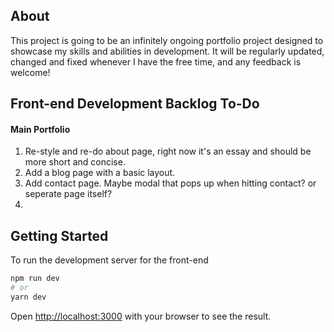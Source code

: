 ## About

This project is going to be an infinitely ongoing portfolio project designed to showcase my skills and abilities in development. It will be regularly updated, changed and fixed whenever I have the free time, and any feedback is welcome!

## Front-end Development Backlog To-Do

#### Main Portfolio

1. Re-style and re-do about page, right now it's an essay and should be more short and concise.
2. Add a blog page with a basic layout.
3. Add contact page. Maybe modal that pops up when hitting contact? or seperate page itself?
4.

## Getting Started

To run the development server for the front-end

```bash
npm run dev
# or
yarn dev
```

Open [http://localhost:3000](http://localhost:3000) with your browser to see the result.

